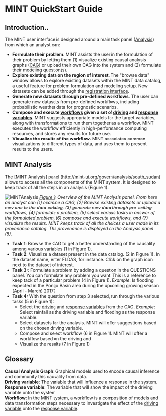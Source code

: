 # MINT QuickStart Guide

## Introduction..

The MINT user interface is designed around a main task panel ([Analysis](http://mint-system.org/govern/analysis/south_sudan)) from which an analyst can:
* **Formulate their problem**. MINT assists the user in the formulation of their problem by letting them (1) visualize existing causal analysis graphs ([CAG](#cag)) or upload their own CAG into the system and (2) formulate their modeling question(s).
* **Explore existing data on the region of interest**. The "browse data" window allows to explore existing datasets within the MINT data catalog, a useful feature for problem formulation and modeling setup. New datasets can be added through the [registration interface](http://mint-system.org/results/publish).
* **Generate new datasets through pre-defined workflows**. The user can generate new datasets from pre-defined workflows, including probabilistic weather data for prognostic scenarios.
* **Compose and execute [workflows](#workflow_def) given a set of [driving](#drivingvar_def) and [response variables](#responsevar_def)**. MINT suggests appropriate models for the target variables, along with transformations to run them together as a workflow. MINT executes the workflow efficiently in high-performance computing resources, and stores any results for future use.
* **Visualize the results of the workflow**. MINT associates common visualizations to different types of data, and uses them to present results to the users.

## MINT Analysis

The [MINT Analysis] panel (http://mint-ui.org/govern/analysis/south_sudan) allows to access all the components of the MINT system. It is designed to keep track of all the steps in an analysis (<a name='fig1'>Figure 1</a>).

![MINTAnalysis](https://github.com/mintproject/MINT_USERGUIDE/blob/master/Figures/MainControlPanel.jpg?raw=true)
*[Figure 1](#fig1): Overview of the MINT Analysis panel. From here an analyst can (1) examine a CAG, (2) Browse existing datasets or upload a new one to the data catalog, (3) generate new data through pre-exiting workflows, (4) formulate a problem, (5) select various tasks in answer of the formulated problem, (6) compose and execute workflows, and (7) visualize the results. MINT keeps track of all the choices a user made in its provenance catalog. The provenance is displayed on the Analysis panel (8).*

* **Task 1**: Browse the CAG to get a better understanding of the causality among various variables (1 in <a name='fig1'>Figure 1</a>).
* **Task 2**: Visualize a dataset present in the data catalog. (2 in <a name='fig1'>Figure 1</a>). In the dataset name, enter FLDAS, for instance. Click on the graph icon next to the dataset of interest.
* **Task 3:**: Formulate a problem by adding a question in the QUESTIONS panel. You can formulate any problem you want. This is a reference to keep tack of a particular problem (4 in <a name='fig1'>Figure 1</a>).
*Example*: Is flooding expected in the Pongo Basin area during the upcoming growing season (April - March) 2017?
* **Task 4:** With the question from step 3 selected, run through the various tasks (5 in <a name='fig1'>Figure 1</a>):
  * Select the [driving](#drivingvar_def) and [response variables](#responsevar_def) from the CAG.
  *Example*: Select rainfall as the driving variable and flooding as the response variable.
  * Select datasets for the analysis. MINT will offer suggestions based on the chosen driving variable.
  * Compose and select workflow (6 in <a name='fig1'>Figure 1</a>). MINT will offer a workflow based on the driving and
  * Visualize the results (7 in <a name='fig1'>Figure 1</a>)

## Glossary
<a name="cag">**Causal Analysis Graph**</a>: Graphical models used to encode causal inference and community this causality from data.   
<a name="drivingvar_def">**Driving variable**</a>: The variable that will influence a response in the system.  
<a name="responsevar_def">**Response variable**</a>: The variable that will show the impact of the driving variable onto the system  
<a name="workflow_def">**Workflow**</a>: In the MINT system, a workflow is a composition of models and data transformation steps necessary to investigate the effect of the [driving variable](#drivingvar_def) onto the [response variable](#responsevar_def).
